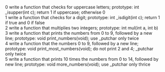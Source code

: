 0 write a function that checks for uppercase letters; prototype: int _isupper(int c); return 1 if uppercase; otherwise 0  
1 write a function that checks for a digit; prototype: int _isdigit(int c); return 1 if true and 0 if false  
2 write a function that multiplies two integers; prototype: int mul(int a, int b)  
3 write a function that prints the numbers from 0 to 9, followed by a new line; prototype: void print_numbers(void); use _putchar only twice  
4 write a function that the numbers 0 to 9, followed by a new line; prototype: void print_most_numbers(void); do not print 2 and 4; _putchar only twice  
5 write a function that prints 10 times the numbers from 0 to 14, followed by new line; prototype: void more_numbers(void); use _putchar only thrice  
